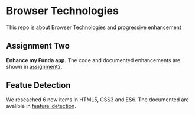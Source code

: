 # Browser Technologies
This repo is about Browser Technologies and progressive enhancement

## Assignment Two
**Enhance my Funda app.**
The code and documented enhancements are shown in [assignment2](https://github.com/MartijnNieuwenhuizen/Browser_Technologies/tree/master/assignment2).

## Featue Detection
We reseached 6 new items in HTML5, CSS3 and ES6. The documented are avalible in [feature_detection](https://github.com/MartijnNieuwenhuizen/Browser_Technologies/tree/master/feature_detection).
